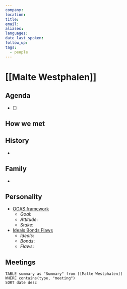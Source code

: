```yaml
---
company: 
location: 
title: 
email: 
aliases: 
languages: 
date_last_spoken: 
follow_up: 
tags:
  - people
---
```


# [[Malte Westphalen]]


## Agenda
- [ ] 

## How we met


## History
- 

## Family
- 

## Personality
- [OGAS framework](https://notes.nicolevanderhoeven.com/OGAS+framework)
	- *Goal*:
	- *Attitude*:
	- *Stake*:
- [Ideals Bonds Flaws](https://notes.nicolevanderhoeven.com/Ideals+Bonds+Flaws)
	- *Ideals*:
	- *Bonds*:
	- *Flaws*:

## Meetings
```dataview
TABLE summary as "Summary" from [[Malte Westphalen]]
WHERE contains(type, "meeting")
SORT date desc
```
